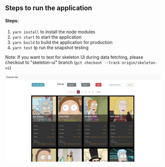 ## Steps to run the application

#### Steps:
1. `yarn install` to install the node modules
2. `yarn start` to start the application
3. `yarn build` to build the application for production
4. `yarn test` tp run the snapshot testing

Note: If you want to test for skeleton UI during data fetching, please checkout to "skeleton-ui" branch (`git checkout --track origin/skeleton-ui`)

![Alt text](./images/characters.png?raw=true "Characters App")

